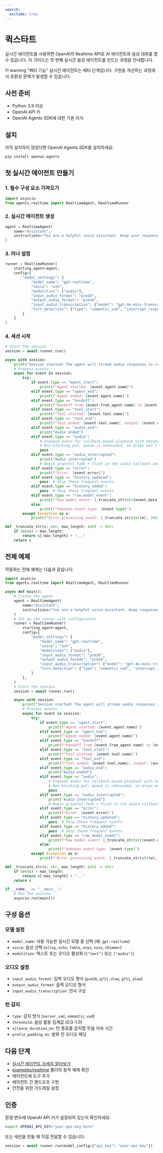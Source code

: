 ```yaml
---
search:
  exclude: true
---
```

# 퀵스타트

실시간 에이전트를 사용하면 OpenAI의 Realtime API로 AI 에이전트와 음성 대화를 할 수 있습니다. 이 가이드는 첫 번째 실시간 음성 에이전트를 만드는 과정을 안내합니다.

!!! warning "베타 기능"
실시간 에이전트는 베타 단계입니다. 구현을 개선하는 과정에서 호환성 문제가 발생할 수 있습니다.

## 사전 준비

- Python 3.9 이상
- OpenAI API 키
- OpenAI Agents SDK에 대한 기본 지식

## 설치

아직 설치하지 않았다면 OpenAI Agents SDK를 설치하세요:

```bash
pip install openai-agents
```

## 첫 실시간 에이전트 만들기

### 1. 필수 구성 요소 가져오기

```python
import asyncio
from agents.realtime import RealtimeAgent, RealtimeRunner
```

### 2. 실시간 에이전트 생성

```python
agent = RealtimeAgent(
    name="Assistant",
    instructions="You are a helpful voice assistant. Keep your responses conversational and friendly.",
)
```

### 3. 러너 설정

```python
runner = RealtimeRunner(
    starting_agent=agent,
    config={
        "model_settings": {
            "model_name": "gpt-realtime",
            "voice": "ash",
            "modalities": ["audio"],
            "input_audio_format": "pcm16",
            "output_audio_format": "pcm16",
            "input_audio_transcription": {"model": "gpt-4o-mini-transcribe"},
            "turn_detection": {"type": "semantic_vad", "interrupt_response": True},
        }
    }
)
```

### 4. 세션 시작

```python
# Start the session
session = await runner.run()

async with session:
    print("Session started! The agent will stream audio responses in real-time.")
    # Process events
    async for event in session:
        try:
            if event.type == "agent_start":
                print(f"Agent started: {event.agent.name}")
            elif event.type == "agent_end":
                print(f"Agent ended: {event.agent.name}")
            elif event.type == "handoff":
                print(f"Handoff from {event.from_agent.name} to {event.to_agent.name}")
            elif event.type == "tool_start":
                print(f"Tool started: {event.tool.name}")
            elif event.type == "tool_end":
                print(f"Tool ended: {event.tool.name}; output: {event.output}")
            elif event.type == "audio_end":
                print("Audio ended")
            elif event.type == "audio":
                # Enqueue audio for callback-based playback with metadata
                # Non-blocking put; queue is unbounded, so drops won’t occur.
                pass
            elif event.type == "audio_interrupted":
                print("Audio interrupted")
                # Begin graceful fade + flush in the audio callback and rebuild jitter buffer.
            elif event.type == "error":
                print(f"Error: {event.error}")
            elif event.type == "history_updated":
                pass  # Skip these frequent events
            elif event.type == "history_added":
                pass  # Skip these frequent events
            elif event.type == "raw_model_event":
                print(f"Raw model event: {_truncate_str(str(event.data), 200)}")
            else:
                print(f"Unknown event type: {event.type}")
        except Exception as e:
            print(f"Error processing event: {_truncate_str(str(e), 200)}")

def _truncate_str(s: str, max_length: int) -> str:
    if len(s) > max_length:
        return s[:max_length] + "..."
    return s
```

## 전체 예제

작동하는 전체 예제는 다음과 같습니다:

```python
import asyncio
from agents.realtime import RealtimeAgent, RealtimeRunner

async def main():
    # Create the agent
    agent = RealtimeAgent(
        name="Assistant",
        instructions="You are a helpful voice assistant. Keep responses brief and conversational.",
    )
    # Set up the runner with configuration
    runner = RealtimeRunner(
        starting_agent=agent,
        config={
            "model_settings": {
                "model_name": "gpt-realtime",
                "voice": "ash",
                "modalities": ["audio"],
                "input_audio_format": "pcm16",
                "output_audio_format": "pcm16",
                "input_audio_transcription": {"model": "gpt-4o-mini-transcribe"},
                "turn_detection": {"type": "semantic_vad", "interrupt_response": True},
            }
        },
    )
    # Start the session
    session = await runner.run()

    async with session:
        print("Session started! The agent will stream audio responses in real-time.")
        # Process events
        async for event in session:
            try:
                if event.type == "agent_start":
                    print(f"Agent started: {event.agent.name}")
                elif event.type == "agent_end":
                    print(f"Agent ended: {event.agent.name}")
                elif event.type == "handoff":
                    print(f"Handoff from {event.from_agent.name} to {event.to_agent.name}")
                elif event.type == "tool_start":
                    print(f"Tool started: {event.tool.name}")
                elif event.type == "tool_end":
                    print(f"Tool ended: {event.tool.name}; output: {event.output}")
                elif event.type == "audio_end":
                    print("Audio ended")
                elif event.type == "audio":
                    # Enqueue audio for callback-based playback with metadata
                    # Non-blocking put; queue is unbounded, so drops won’t occur.
                    pass
                elif event.type == "audio_interrupted":
                    print("Audio interrupted")
                    # Begin graceful fade + flush in the audio callback and rebuild jitter buffer.
                elif event.type == "error":
                    print(f"Error: {event.error}")
                elif event.type == "history_updated":
                    pass  # Skip these frequent events
                elif event.type == "history_added":
                    pass  # Skip these frequent events
                elif event.type == "raw_model_event":
                    print(f"Raw model event: {_truncate_str(str(event.data), 200)}")
                else:
                    print(f"Unknown event type: {event.type}")
            except Exception as e:
                print(f"Error processing event: {_truncate_str(str(e), 200)}")

def _truncate_str(s: str, max_length: int) -> str:
    if len(s) > max_length:
        return s[:max_length] + "..."
    return s

if __name__ == "__main__":
    # Run the session
    asyncio.run(main())
```

## 구성 옵션

### 모델 설정

- `model_name`: 사용 가능한 실시간 모델 중 선택 (예: `gpt-realtime`)
- `voice`: 음성 선택 (`alloy`, `echo`, `fable`, `onyx`, `nova`, `shimmer`)
- `modalities`: 텍스트 또는 오디오 활성화 (`["text"]` 또는 `["audio"]`)

### 오디오 설정

- `input_audio_format`: 입력 오디오 형식 (`pcm16`, `g711_ulaw`, `g711_alaw`)
- `output_audio_format`: 출력 오디오 형식
- `input_audio_transcription`: 전사 구성

### 턴 감지

- `type`: 감지 방식 (`server_vad`, `semantic_vad`)
- `threshold`: 음성 활동 임계값 (0.0-1.0)
- `silence_duration_ms`: 턴 종료를 감지할 무음 지속 시간
- `prefix_padding_ms`: 발화 전 오디오 패딩

## 다음 단계

- [실시간 에이전트 자세히 알아보기](guide.md)
- [examples/realtime](https://github.com/openai/openai-agents-python/tree/main/examples/realtime) 폴더의 동작 예제 확인
- 에이전트에 도구 추가
- 에이전트 간 핸드오프 구현
- 안전을 위한 가드레일 설정

## 인증

환경 변수에 OpenAI API 키가 설정되어 있는지 확인하세요:

```bash
export OPENAI_API_KEY="your-api-key-here"
```

또는 세션을 만들 때 직접 전달할 수 있습니다:

```python
session = await runner.run(model_config={"api_key": "your-api-key"})
```